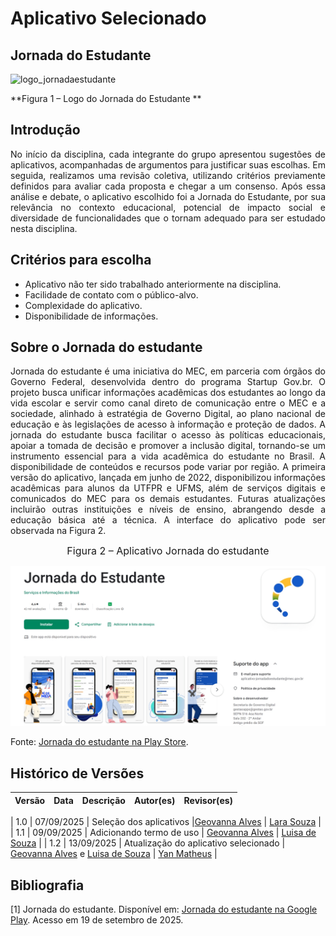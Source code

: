 # Aplicativo Selecionado 

## Jornada do Estudante 

![logo_jornadaestudante](https://i.postimg.cc/7Y3y8CPW/jornada-do-est-removebg-preview.png)

**Figura 1 – Logo do Jornada do Estudante **

## Introdução

<div style="text-align: justify;"> 
No início da disciplina, cada integrante do grupo apresentou sugestões de aplicativos, acompanhadas de argumentos para justificar suas escolhas. Em seguida, realizamos uma revisão coletiva, utilizando critérios previamente definidos para avaliar cada proposta e chegar a um consenso. Após essa análise e debate, o aplicativo escolhido foi a Jornada do Estudante, por sua relevância no contexto educacional, potencial de impacto social e diversidade de funcionalidades que o tornam adequado para ser estudado nesta disciplina.
</div>

## Critérios para escolha
- Aplicativo não ter sido trabalhado anteriormente na disciplina.
- Facilidade de contato com o público-alvo.
- Complexidade do aplicativo.
- Disponibilidade de informações.

## Sobre o Jornada do estudante

<div style="text-align: justify;"> 
Jornada do estudante é uma iniciativa do MEC, em parceria com órgãos do Governo Federal, desenvolvida dentro do programa Startup Gov.br. O projeto busca unificar informações acadêmicas dos estudantes ao longo da vida escolar e servir como canal direto de comunicação entre o MEC e a sociedade, alinhado à estratégia de Governo Digital, ao plano nacional de educação e às legislações de acesso à informação e proteção de dados. A jornada do estudante busca facilitar o acesso às políticas educacionais, apoiar a tomada de decisão e promover a inclusão digital, tornando-se um instrumento essencial para a vida acadêmica do estudante no Brasil. A disponibilidade de conteúdos e recursos pode variar por região.
A primeira versão do aplicativo, lançada em junho de 2022, disponibilizou informações acadêmicas para alunos da UTFPR e UFMS, além de serviços digitais e comunicados do MEC para os demais estudantes. Futuras atualizações incluirão outras instituições e níveis de ensino, abrangendo desde a educação básica até a técnica. A interface do aplicativo pode ser observada na Figura 2.
</div>

<font size="3"><p style="text-align: center">Figura 2 – Aplicativo Jornada do estudante </p></font>

![logo_Jornadaestudante](../img/jornadaestudanteplaystore.jpeg)

Fonte:  [Jornada do estudante na Play Store](https://play.google.com/store/apps/details?id=br.gov.mec.jornada.estudante&hl=pt-BR).




## Histórico de Versões

| Versão   | Data       | Descrição                                | Autor(es)                   | Revisor(es) |
|----------|------------|------------------------------------------|--------------------------|---------|

| 1.0      | 07/09/2025 | Seleção dos aplicativos  |[Geovanna Alves](https://github.com/GeovannaUmbelino) | [Lara Souza](https://github.com/mel14-hub) |
| 1.1      | 09/09/2025 | Adicionando termo de uso | [Geovanna Alves](https://github.com/GeovannaUmbelino) | [Luisa de Souza](https://github.com/luisa12ll) |
| 1.2      | 13/09/2025 | Atualização do aplicativo selecionado    | [Geovanna Alves](https://github.com/GeovannaUmbelino) e [Luisa de Souza](https://github.com/luisa12ll) | [Yan Matheus](https://github.com/Yanmatheus0812) |


## Bibliografia
[1] Jornada do estudante. Disponível em: [Jornada do estudante na Google Play](https://play.google.com/store/apps/details?id=br.gov.mec.jornada.estudante&hl=pt-BR). Acesso em 19 de setembro de 2025.

